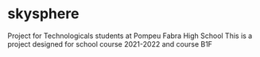 # skysphere
Project for Technologicals students at Pompeu Fabra High School
This is a project designed for school course 2021-2022 and course B1F
